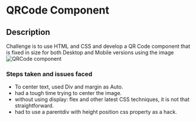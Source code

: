 # QRCode Component

## Description

Challenge is to use HTML and CSS and develop a QR Code component that is fixed in size for both Desktop and Mobile versions using the image ![QRCode component](../images/image-qr-code.png)

### Steps taken and issues faced

- To center text, used Div and margin as Auto.
- had a tough time trying to center the image.
- without using display: flex and other latest CSS techniques, it is not that straightforward.
- had to use a parentdiv with height position css property as a hack.
